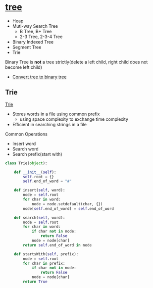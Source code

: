 # [tree](https://en.wikipedia.org/wiki/Tree_%28data_structure%29)

- Heap
- Muti-way Search Tree
  - B Tree, B+ Tree
  - 2-3 Tree, 2-3-4 Tree
- Binary Indexed Tree
- Segment Tree
- Trie

Binary Tree is **not** a tree strictly\(delete a left child, right child does not become left child\)

- [Convert tree to binary tree](http://examradar.com/converting-m-ary-tree-general-tree-binary-tree/)

## Trie

[Trie](https://en.wikipedia.org/wiki/Trie)

- Stores words in a file using common prefix
  - using space complexity to exchange time complexity
- Efficient in searching strings in a file

Common Operations

- Insert word
- Search word 
- Search prefix\(start with\)

```py
class Trie(object):

    def __init__(self): 
        self.root = {} 
        self.end_of_word = "#" 

    def insert(self, word): 
        node = self.root 
        for char in word: 
            node = node.setdefault(char, {}) 
        node[self.end_of_word] = self.end_of_word 

    def search(self, word): 
        node = self.root 
        for char in word: 
            if char not in node: 
                return False 
            node = node[char] 
        return self.end_of_word in node 

    def startsWith(self, prefix): 
        node = self.root 
        for char in prefix: 
            if char not in node: 
                return False 
            node = node[char] 
        return True
```
